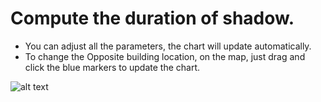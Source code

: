 # Compute the duration of shadow.
- You can adjust all the parameters, the chart will update automatically.
- To change the Opposite building location, on the map, just drag and click the blue markers to update the chart.


![alt text](sun.png "Logo Title Text 1")
